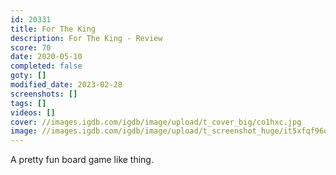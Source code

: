 ```yaml
---
id: 20331
title: For The King
description: For The King - Review
score: 70
date: 2020-05-10
completed: false
goty: []
modified_date: 2023-02-28
screenshots: []
tags: []
videos: []
cover: //images.igdb.com/igdb/image/upload/t_cover_big/co1hxc.jpg
image: //images.igdb.com/igdb/image/upload/t_screenshot_huge/it5xfqf96oqf3eet7ob9.jpg
---
```

A pretty fun board game like thing.